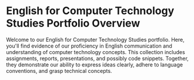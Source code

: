 # **English for Computer Technology Studies Portfolio Overview**

Welcome to our English for Computer Technology Studies portfolio. Here, you'll find evidence of our proficiency in English communication and understanding of computer technology concepts. This collection includes assignments, reports, presentations, and possibly code snippets. Together, they demonstrate our ability to express ideas clearly, adhere to language conventions, and grasp technical concepts.
